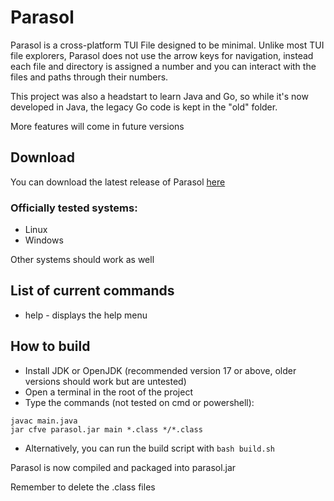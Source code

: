 # Parasol
Parasol is a cross-platform TUI File designed to be minimal. Unlike most TUI file explorers, Parasol does not use the arrow keys for navigation, instead each file and directory is assigned a number and you can interact with the files and paths through their numbers.

This project was also a headstart to learn Java and Go, so while it's now developed in Java, the legacy Go code is kept in the "old" folder.

More features will come in future versions

## Download

You can download the latest release of Parasol [here](https://github.com/spacebanana420/parasol/releases)

### Officially tested systems:
* Linux
* Windows

Other systems should work as well


## List of current commands

* help - displays the help menu


## How to build
* Install JDK or OpenJDK (recommended version 17 or above, older versions should work but are untested)
* Open a terminal in the root of the project
* Type the commands (not tested on cmd or powershell):
```
javac main.java
jar cfve parasol.jar main *.class */*.class
```
* Alternatively, you can run the build script with ```bash build.sh```

Parasol is now compiled and packaged into parasol.jar

Remember to delete the .class files
